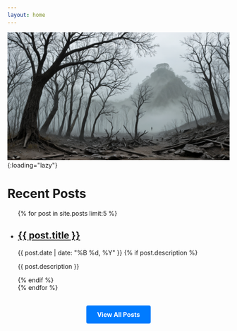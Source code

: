 ```yaml
---
layout: home
---
```


![Alt text](/static/images/a.png){:loading="lazy"}


<h1>Recent Posts</h1>

<ul class="post-list">
  {% for post in site.posts limit:5 %}
    <li class="post-item">
      <h2>
        <a href="{{ post.url | relative_url }}">{{ post.title }}</a>
      </h2>
      <span class="post-date">{{ post.date | date: "%B %d, %Y" }}</span>
      {% if post.description %}
        <p class="post-excerpt">{{ post.description }}</p>
      {% endif %}
    </li>
  {% endfor %}
</ul>

<div class="view-all-posts">
  <a href="{{ '/blog/' | relative_url }}" class="view-all-button">View All Posts</a>
</div>

<style>
  .view-all-posts {
    margin-top: 2rem;
    text-align: center;
  }
  
  .view-all-button {
    display: inline-block;
    background-color: #007bff;
    color: white;
    padding: 0.75rem 1.5rem;
    text-decoration: none;
    border-radius: 4px;
    font-weight: bold;
    transition: background-color 0.3s ease;
  }
  
  .view-all-button:hover {
    background-color: #0056b3;
  }
</style>
